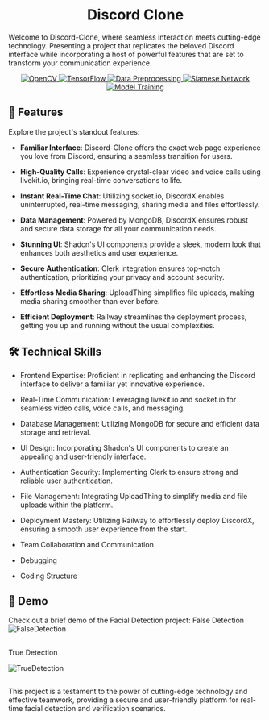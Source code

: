 <h1 align="center" id="title">Discord Clone</h1>
<p id="description">Welcome to Discord-Clone, where seamless interaction meets cutting-edge technology. Presenting a project that replicates the beloved Discord interface while incorporating a host of powerful features that are set to transform your communication experience.</p>

<div align="center">
    <a href="https://opencv.org/">
        <img src="https://img.shields.io/badge/OpenCV-%E2%9C%94-brightgreen" alt="OpenCV">
    </a>
    <a href="https://www.tensorflow.org/">
        <img src="https://img.shields.io/badge/Tensorflow-%E2%9C%94-orange" alt="TensorFlow">
    </a>
    <a href="https://en.wikipedia.org/wiki/Data_preprocessing">
        <img src="https://img.shields.io/badge/Data%20Preprocessing-%E2%9C%94-blue" alt="Data Preprocessing">
    </a>
    <a href="https://en.wikipedia.org/wiki/Siamese_neural_network">
        <img src="https://img.shields.io/badge/Siamese%20Network-%E2%9C%94-yellow" alt="Siamese Network">
    </a>
    <a href="https://en.wikipedia.org/wiki/Training,_inference,_and_testing_of_neural_networks">
        <img src="https://img.shields.io/badge/Model%20Training-%E2%9C%94-lightgrey" alt="Model Training">
    </a>
</div>

<h2>🧐 Features</h2>

Explore the project's standout features:

*   **Familiar Interface**: Discord-Clone offers the exact web page experience you love from Discord, ensuring a seamless transition for users.

*   **High-Quality Calls**: Experience crystal-clear video and voice calls using livekit.io, bringing real-time conversations to life.

*   **Instant Real-Time Chat**: Utilizing socket.io, DiscordX enables uninterrupted, real-time messaging, sharing media and files effortlessly.

*   **Data Management**: Powered by MongoDB, DiscordX ensures robust and secure data storage for all your communication needs.

*   **Stunning UI**: Shadcn's UI components provide a sleek, modern look that enhances both aesthetics and user experience.
*   **Secure Authentication**: Clerk integration ensures top-notch authentication, prioritizing your privacy and account security.
*   **Effortless Media Sharing**: UploadThing simplifies file uploads, making media sharing smoother than ever before.
*   **Efficient Deployment**: Railway streamlines the deployment process, getting you up and running without the usual complexities.


<h2>🛠️ Technical Skills</h2>

*  Frontend Expertise: Proficient in replicating and enhancing the Discord interface to deliver a familiar yet innovative experience.
*  Real-Time Communication: Leveraging livekit.io and socket.io for seamless video calls, voice calls, and messaging.
*  Database Management: Utilizing MongoDB for secure and efficient data storage and retrieval.
*  UI Design: Incorporating Shadcn's UI components to create an appealing and user-friendly interface.
*  Authentication Security: Implementing Clerk to ensure strong and reliable user authentication.
*  File Management: Integrating UploadThing to simplify media and file uploads within the platform.
*  Deployment Mastery: Utilizing Railway to effortlessly deploy DiscordX, ensuring a smooth user experience from the start.



*   Team Collaboration and Communication
*   Debugging
*   Coding Structure
<h2>🎥 Demo</h2>

Check out a brief demo of the Facial Detection project:
False Detection 
![FalseDetection](https://github.com/xiayulin123/Facial_Recognition/assets/113715923/75ea5a10-d3ce-463e-a34d-e8ad50581aa7)


<h2></h2>
True Detection

![TrueDetection](https://github.com/xiayulin123/Facial_Recognition/assets/113715923/78fb9ffe-5654-4f06-918e-f831a046e5f7)
<h2></h2>
This project is a testament to the power of cutting-edge technology and effective teamwork, providing a secure and user-friendly platform for real-time facial detection and verification scenarios.
